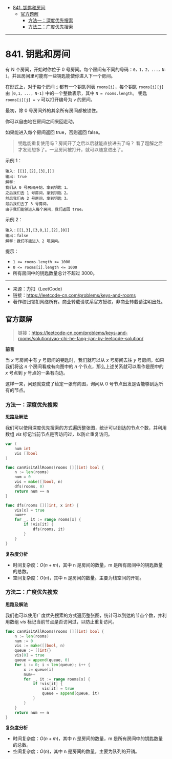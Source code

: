 - [841. 钥匙和房间](#841-钥匙和房间)
  - [官方题解](#官方题解)
    - [方法一：深度优先搜索](#方法一深度优先搜索)
    - [方法二：广度优先搜索](#方法二广度优先搜索)

------------------------------

# 841. 钥匙和房间

有 N 个房间，开始时你位于 0 号房间。每个房间有不同的号码：`0，1，2，...，N-1`，并且房间里可能有一些钥匙能使你进入下一个房间。

在形式上，对于每个房间 `i` 都有一个钥匙列表 `rooms[i]`，每个钥匙 `rooms[i][j]` 由 `[0,1，...，N-1]` 中的一个整数表示，其中 `N = rooms.length`。 钥匙 `rooms[i][j] = v` 可以打开编号为 `v` 的房间。

最初，除 0 号房间外的其余所有房间都被锁住。

你可以自由地在房间之间来回走动。

如果能进入每个房间返回 true，否则返回 false。

> 钥匙能重复使用吗？房间开了之后以后就能直接进去了吗？
> 看了题解之后才发现想多了。一旦房间被打开，就可以随意进出了。

示例 1：

```
输入: [[1],[2],[3],[]]
输出: true
解释:  
我们从 0 号房间开始，拿到钥匙 1。
之后我们去 1 号房间，拿到钥匙 2。
然后我们去 2 号房间，拿到钥匙 3。
最后我们去了 3 号房间。
由于我们能够进入每个房间，我们返回 true。
```

示例 2：

```
输入：[[1,3],[3,0,1],[2],[0]]
输出：false
解释：我们不能进入 2 号房间。
```

提示：

- `1 <= rooms.length <= 1000`
- `0 <= rooms[i].length <= 1000`
- 所有房间中的钥匙数量总计不超过 3000。

--------------------

- 来源：力扣（LeetCode）
- 链接：https://leetcode-cn.com/problems/keys-and-rooms
- 著作权归领扣网络所有。商业转载请联系官方授权，非商业转载请注明出处。


## 官方题解

> 链接：https://leetcode-cn.com/problems/keys-and-rooms/solution/yao-chi-he-fang-jian-by-leetcode-solution/

**前言**

当 $x$ 号房间中有 $y$ 号房间的钥匙时，我们就可以从 $x$ 号房间去往 $y$ 号房间。如果我们将这 $n$ 个房间看成有向图中的 $n$ 个节点，那么上述关系就可以看作是图中的 $x$ 号点到 $y$ 号点的一条有向边。

这样一来，问题就变成了给定一张有向图，询问从 $0$ 号节点出发是否能够到达所有的节点。

### 方法一：深度优先搜索

**思路及解法**

我们可以使用深度优先搜索的方式遍历整张图，统计可以到达的节点个数，并利用数组 $\textit{vis}$ 标记当前节点是否访问过，以防止重复访问。

```go
var (
    num int
    vis []bool
)

func canVisitAllRooms(rooms [][]int) bool {
    n := len(rooms)
    num = 0
    vis = make([]bool, n)
    dfs(rooms, 0)
    return num == n
}

func dfs(rooms [][]int, x int) {
    vis[x] = true
    num++
    for _, it := range rooms[x] {
        if !vis[it] {
            dfs(rooms, it)
        }
    }
}
```

**复杂度分析**

- 时间复杂度：$O(n+m)$，其中 n 是房间的数量，m 是所有房间中的钥匙数量的总数。
- 空间复杂度：$O(n)$，其中 n 是房间的数量。主要为栈空间的开销。


### 方法二：广度优先搜索

**思路及解法**

我们也可以使用广度优先搜索的方式遍历整张图，统计可以到达的节点个数，并利用数组 $\textit{vis}$ 标记当前节点是否访问过，以防止重复访问。

```go
func canVisitAllRooms(rooms [][]int) bool {
    n := len(rooms)
    num := 0
    vis := make([]bool, n)
    queue := []int{}
    vis[0] = true
    queue = append(queue, 0)
    for i := 0; i < len(queue); i++ {
        x := queue[i]
        num++
        for _, it := range rooms[x] {
            if !vis[it] {
                vis[it] = true
                queue = append(queue, it)
            }
        }
    }
    return num == n
}
```

**复杂度分析**

- 时间复杂度：$O(n+m)$，其中 n 是房间的数量，m 是所有房间中的钥匙数量的总数。
- 空间复杂度：$O(n)$，其中 n 是房间的数量。主要为队列的开销。
